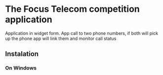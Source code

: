 # The Focus Telecom competition application

Application in widget form. App call to two phone numbers, if both will pick up the phone app will link them and monitor call status

## Instalation

### On Windows 